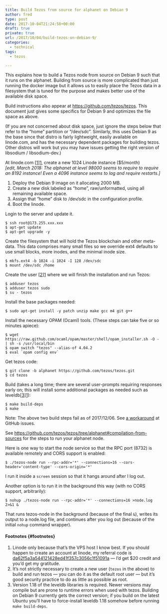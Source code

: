 ```yaml
---
title: Build Tezos from source for alphanet on Debian 9
author: fred
type: post
date: 2017-10-04T21:24:58+00:00
draft: true
private: true
url: /2017/10/04/build-tezos-on-debian-9/
categories:
  - technical
tags:
  - tezos

---
```

This explains how to build a Tezos node from source on Debian 9 such that it runs on the alphanet. Building from source is more complicated than just running the docker image but it allows us to easily place the Tezos data in a filesystem that is tuned for the purpose and makes better use of the available disk space.

Build instructions also appear at https://github.com/tezos/tezos. This document just gives some specifics for Debian 9 and optimizes the file space as above.

(If you are not concerned about disk space, just ignore the steps below that refer to the &#8220;home&#8221; partition or &#8220;/dev/sdc&#8221;. Similarly, this uses Debian 9 as the base since that distro is fairly lightweight, easily available on linode.com, and has the necessary dependent packages for building tezos. Other distros will work but you may have issues getting the right version of libsodium / libsodium-dev.)

At linode.com [[1]][1], create a new 1024 Linode instance ($5/month)  
_[edit, March 2018: The alphanet at level 98000 seems to require to require an 8192 instance! Even a 4096 instance seems to lag and require restarts.]_

  1. Deploy the Debian 9 image on it allocating 2000 MB.
  2. Create a new disk labeled as &#8220;home&#8221;, raw/unformatted, using all remaining available space.
  3. Assign that &#8220;home&#8221; disk to /dev/sdc in the configuration profile.
  4. Boot the linode.

Login to the server and update it.

    $ ssh root@173.255.xxx.xxx
    $ apt-get update
    $ apt-get upgrade -y
    

Create the filesystem that will hold the Tezos blockchain and other meta-data. This data comprises many small files so we override ext4 defaults to use small blocks, more inodes, and the minimal inode size.

    $ mkfs.ext4 -b 1024 -i 1024 -I 128 /dev/sdc
    $ mount /dev/sdc /home
    

Create the user [[2]][1] where we will finish the installation and run Tezos:

    $ adduser tezos
    $ adduser tezos sudo
    $ su - tezos
    

Install the base packages needed:

    $ sudo apt-get install -y patch unzip make gcc m4 git g++
    

Install the necessary OPAM (Ocaml) tools. (These steps can take five or so minutes apiece):

    $ wget https://raw.github.com/ocaml/opam/master/shell/opam_installer.sh -O - | sh -s /usr/local/bin
    $ opam switch "tezos" --alias-of 4.04.2
    $ eval `opam config env`
    

Get tezos code:

    $ git clone -b alphanet https://github.com/tezos/tezos.git
    $ cd tezos
    

Build (takes a long time; there are several user-prompts requiring responses early on; this will install some additional packages as needed such as leveldb[[3]][1]):

    $ make build-deps
    $ make
    

Note: The above two build steps fail as of 2017/12/06. See [a workaround][2] at GitHub issues.

See https://github.com/tezos/tezos/tree/alphanet#compilation-from-sources for the steps to run your alphanet node.

Here is one way to start the node service so that the RPC port (8732) is available remotely and CORS support is enabled:

    $ ./tezos-node run --rpc-addr='*' --connections=16 --cors-header='content-type' --cors-origin='*'
    

I run it inside a `screen` session so that it hangs around after I log out.

Another option is to run it in the background this way (with no CORS support, arbitrarily):

    $ nohup ./tezos-node run --rpc-addr='*' --connections=16 >node.log 2>&1 &
    

That runs tezos-node in the background (because of the final `&`), writes its output to a node.log file, and continues after you log out (because of the initial `nohup` command wrapper).

#### Footnotes {#footnotes}

  1. Linode only because that&#8217;s the VPS host I know best. If you should happen to create an account at linode, my referral code is [da62f5a3a544121428ed41f357c3056c1f51091a][3] &#8212; I&#8217;d get $20 credit and you&#8217;d get my gratitude.
  2. It&#8217;s not strictly necessary to create a new user (`tezos` in the above) to build and run tezos &#8212; you can do it as the default root user &#8212; but it&#8217;s good security practice to do as little as possible as root.
  3. Version 1.18 of the leveldb libraries is required. Newer versions may compile but are prone to runtime errors when used with tezos. Building on Debian 9 currently gets the correct version; if you build on the latest Ubuntu you&#8217;ll have to force-install leveldb 1.18 somehow before running `make build-deps`.

 [1]: #footnotes
 [2]: https://github.com/tezos/tezos/issues/142
 [3]: https://www.linode.com/?r=da62f5a3a544121428ed41f357c3056c1f51091a